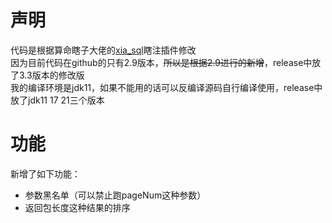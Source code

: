 # 声明
代码是根据算命瞎子大佬的[xia_sql](https://github.com/smxiazi/xia_sql/tree/main)瞎注插件修改<br>
因为目前代码在github的只有2.9版本，~~所以是根据2.9进行的新增~~，release中放了3.3版本的修改版<br>
我的编译环境是jdk11，如果不能用的话可以反编译源码自行编译使用，release中放了jdk11 17 21三个版本

# 功能
新增了如下功能：<br>
- 参数黑名单（可以禁止跑pageNum这种参数）
- 返回包长度这种结果的排序

